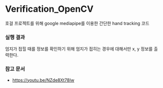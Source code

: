 # Verification_OpenCV
호걸 프로젝트를 위해 google mediapipe를 이용한 간단한 hand tracking 코드

### 실행 결과
엄지가 접힐 때를 정보를 확인하기 위해 엄지가 접히는 경우에 대해서만 x, y 정보를 출력한다.


### 참고 문서
+ https://youtu.be/NZde8Xt78Iw
